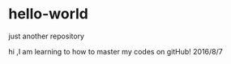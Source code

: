 # hello-world
just another repository

hi ,I am learning to how to master my codes on gitHub! 2016/8/7
